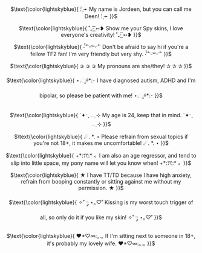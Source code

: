 <p align="center">
$\text{\color{lightskyblue}{ : ̗̀➛ My name is Jordeen, but you can call me Deen! : ̗̀➛ }}$
  
</p> 

<p align="center">
$\text{\color{lightskyblue}{ ˚₊· ͟͟͞͞➳❥ Show me your Spy skins, I love everyone's creativity! ˚₊· ͟͟͞͞➳❥ }}$

</p> 

<p align="center">
$\text{\color{lightskyblue}{ ‧̍̊˙˚˙ᵕ꒳ᵕ˙˚˙ Don't be afraid to say hi if you're a fellow TF2 fan! I'm very friendly but very shy. ‧̍̊˙˚˙ᵕ꒳ᵕ˙˚˙ }}$

</p> 

<p align="center">
$\text{\color{lightskyblue}{ ✰ ✰ ✰ My pronouns are she/they! ✰ ✰ ✰ }}$

</p> 

<p align="center">
$\text{\color{lightskyblue}{ ⋆.ೃ࿔*:･ I have diagnosed autism, ADHD and I'm bipolar, so please be patient with me! ⋆.ೃ࿔*:･ }}$

</p> 

<p align="center">
$\text{\color{lightskyblue}{ `✦ˑ ִֶ 𓂃⊹ My age is 24, keep that in mind. `✦ˑ ִֶ 𓂃⊹ }}$
  
</p> 

<p align="center">
$\text{\color{lightskyblue}{ ☄. *. ⋆ Please refrain from sexual topics if you're not 18+, it makes me uncomfortable! ☄. *. ⋆ }}$

</p> 

<p align="center">
$\text{\color{lightskyblue}{ +*:ꔫ:*﹤ I am also an age regressor, and tend to slip into little space, my pony name will let you know when! +*:ꔫ:*﹤ }}$

</p> 

<p align="center">
$\text{\color{lightskyblue}{ ★ I have TT/TD because I have high anxiety, refrain from booping constantly or sitting against me without my permission. ★ }}$

</p> 

<p align="center">
$\text{\color{lightskyblue}{ ✧˚ ༘ ⋆｡♡˚ Kissing is my worst touch trigger of all, so only do it if you like my skin! ✧˚ ༘ ⋆｡♡˚ }}$

</p> 

<p align="center">
$\text{\color{lightskyblue}{ ♥*♡∞:｡.｡ If I'm sitting next to someone in 18+, it's probably my lovely wife. ♥*♡∞:｡.｡ }}$
